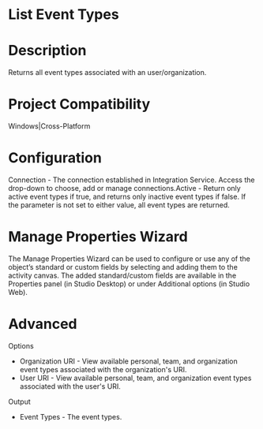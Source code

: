 ﻿# List Event Types

# Description

Returns all event types associated with an user/organization.

# Project Compatibility

Windows|Cross-Platform

# Configuration

Connection - The connection established in Integration Service.
                        Access the drop-down to choose, add or manage connections.Active - Return only active event types if true, and returns only
                        inactive event types if false. If the parameter is not set to either value,
                        all event types are returned.

# Manage Properties Wizard

The Manage Properties Wizard can be used to configure or use any of the object’s
                standard or custom fields by selecting and adding them to the activity canvas. The
                added standard/custom fields are available in the Properties panel (in Studio
                Desktop) or under Additional options (in Studio Web).

# Advanced

Options

* Organization URI - View available personal, team, and organization event types associated with the organization's URI.
* User URI - View available personal, team, and organization event types associated with the user's URI.

Output

* Event Types - The event types.
